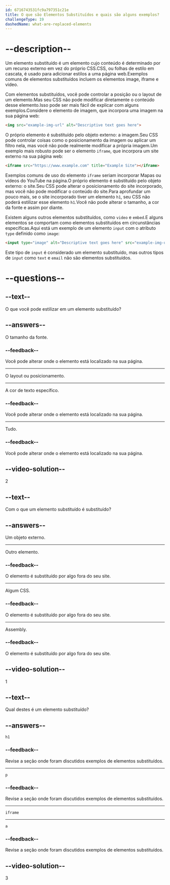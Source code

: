 ```yaml
---
id: 6716743531fc9a797351c21e
title: O que são Elementos Substituídos e quais são alguns exemplos?
challengeType: 19
dashedName: what-are-replaced-elements
---
```


# --description--

Um elemento substituído é um elemento cujo conteúdo é determinado por um recurso externo em vez do próprio CSS.CSS, ou folhas de estilo em cascata, é usado para adicionar estilos a uma página web.Exemplos comuns de elementos substituídos incluem os elementos image, iframe e video.

Com elementos substituídos, você pode controlar a posição ou o layout de um elemento.Mas seu CSS não pode modificar diretamente o conteúdo desse elemento.Isso pode ser mais fácil de explicar com alguns exemplos.Considere o elemento de imagem, que incorpora uma imagem na sua página web:

```html
<img src="example-img-url" alt="Descriptive text goes here">
```

O próprio elemento é substituído pelo objeto externo: a imagem.Seu CSS pode controlar coisas como o posicionamento da imagem ou aplicar um filtro nela, mas você não pode realmente modificar a própria imagem.Um exemplo mais robusto pode ser o elemento `iframe`, que incorpora um site externo na sua página web:

```html
<iframe src="https://www.example.com" title="Example Site"></iframe>
```

Exemplos comuns de uso do elemento `iframe` seriam incorporar Mapas ou vídeos do YouTube na página.O próprio elemento é substituído pelo objeto externo: o site.Seu CSS pode alterar o posicionamento do site incorporado, mas você não pode modificar o conteúdo do site.Para aprofundar um pouco mais, se o site incorporado tiver um elemento `h1`, seu CSS não poderá estilizar esse elemento `h1`.Você não pode alterar o tamanho, a cor da fonte e assim por diante.

Existem alguns outros elementos substituídos, como `video` e `embed`.E alguns elementos se comportam como elementos substituídos em circunstâncias específicas.Aqui está um exemplo de um elemento `input` com o atributo `type` definido como `image`:

```html
<input type="image" alt="Descriptive text goes here" src="example-img-url">
```

Este tipo de `input` é considerado um elemento substituído, mas outros tipos de `input` como `text` e `email` não são elementos substituídos.

# --questions--

## --text--

O que você pode estilizar em um elemento substituído?

## --answers--

O tamanho da fonte.

### --feedback--

Você pode alterar onde o elemento está localizado na sua página.

---

O layout ou posicionamento.

---

A cor de texto específico.

### --feedback--

Você pode alterar onde o elemento está localizado na sua página.

---

Tudo.

### --feedback--

Você pode alterar onde o elemento está localizado na sua página.

## --video-solution--

2

## --text--

Com o que um elemento substituído é substituído?

## --answers--

Um objeto externo.

---

Outro elemento.

### --feedback--

O elemento é substituído por algo fora do seu site.

---

Algum CSS.

### --feedback--

O elemento é substituído por algo fora do seu site.

---

Assembly.

### --feedback--

O elemento é substituído por algo fora do seu site.

## --video-solution--

1

## --text--

Qual destes é um elemento substituído?

## --answers--

`h1`

### --feedback--

Revise a seção onde foram discutidos exemplos de elementos substituídos. 

---

`p`

### --feedback--

Revise a seção onde foram discutidos exemplos de elementos substituídos. 

---

`iframe`

---

`a`

### --feedback--

Revise a seção onde foram discutidos exemplos de elementos substituídos. 

## --video-solution--

3
